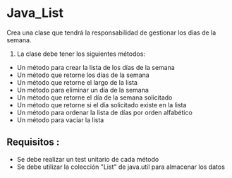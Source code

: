 # Java_List

Crea una clase que tendrá la responsabilidad de gestionar los días de la semana.

1. La clase debe tener los siguientes métodos:
- Un método para crear la lista de los días de la semana
- Un método que retorne los días de la semana
- Un método que retorne el largo de la lista
- Un método para eliminar un día de la semana
- Un método que retorne el día de la semana solicitado
- Un método que retorne si el día solicitado existe en la lista
- Un método para ordenar la lista de días por orden alfabético
- Un método para vaciar la lista

## Requisitos :
- Se debe realizar un test unitario de cada método
- Se debe utilizar la colección "List" de java.util para almacenar los datos
